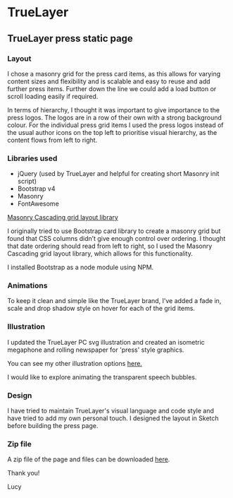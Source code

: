 # TrueLayer
## TrueLayer press static page

### Layout

I chose a masonry grid for the press card items, as this allows for varying content sizes and flexibility and is scalable and easy to reuse and add further press items. Further down the line we could add a load button or scroll loading easily if required.

In terms of hierarchy, I thought it was important to give importance to the press logos. The logos are in a row of their own with a strong background colour. For the individual press grid items I used the press logos instead of the usual author icons on the top left to prioritise visual hierarchy, as the content flows from left to right.

### Libraries used

- jQuery (used by TrueLayer and helpful for creating short Masonry init script)
- Bootstrap v4
- Masonry
- FontAwesome

[Masonry Cascading grid layout library](https://masonry.desandro.com/)

I originally tried to use Bootstrap card library to create a masonry grid but found that CSS columns didn’t give enough control over ordering. I thought that date ordering should read from left to right, so I used the Masonry Cascading grid layout library, which allows for this functionality.

I installed Bootstrap as a node module using NPM.

### Animations

To keep it clean and simple like the TrueLayer brand, I’ve added a fade in, scale and drop shadow style on hover for each of the grid items.

### Illustration

I updated the TrueLayer PC svg illustration and created an isometric megaphone and rolling newspaper for 'press' style graphics.

You can see my other illustration options [here.](https://www.dropbox.com/s/cid81aj33v3x7pv/truelayer-press-graphic-v1.ai?dl=0)

I would like to explore animating the transparent speech bubbles.

### Design

I have tried to maintain TrueLayer's visual language and code style and have tried to add my own personal touch. I designed the layout in Sketch before building the press page.

### Zip file

A zip file of the page and files can be downloaded [here](https://github.com/lormiston/TrueLayer/blob/master/TrueLayer-Press-Page.zip).

Thank you!

Lucy
